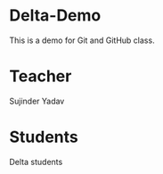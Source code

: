# Delta-Demo
This is a demo for Git and GitHub class.

# Teacher
Sujinder Yadav

# Students
Delta students

